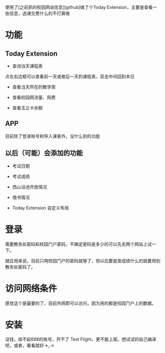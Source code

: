 使用了[之前抓的校园网站信息][github]做了个Today Extension，主要是查看一些信息，选课交费什么的不打算做

# 功能

## Today Extension

- 查询当天课程表

点左右边框可以查看前一天或者后一天的课程表，双击中间回到本日

- 查看当天所在的教学周

- 查看校园网流量、网费

- 查看玉兰卡余额

## APP

目前除了登录账号和导入课表外，没什么别的功能

## 以后（可能）会添加的功能

- 考试日期

- 考试成绩

- 西山浴池开放情况

- 借书情况

- Today Extension 自定义布局

# 登录

需要教务处密码和校园门户密码，不确定密码是多少的可以先去两个网站上试一下。

就应用来说，目前只用校园门户的密码就够了，但以后要是查成绩什么的就要用到教务处密码了。

# 访问网络条件

感觉这个是最要的了，目前外网即可以访问，因为用的都是校园门户上的数据。

# 安装

没钱，续不起688的账号，开不了 Test Flight，更不能上架。想试试的自己编译吧，或者，看看就好→_→